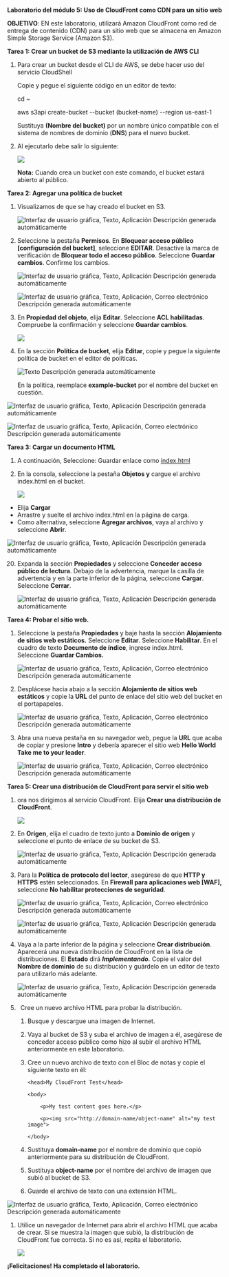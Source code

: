 ﻿**Laboratorio del módulo 5: Uso de CloudFront como CDN para un sitio web**

**OBJETIVO**: EN este laboratorio, utilizará Amazon CloudFront como red de entrega de contenido (CDN) para un sitio web que se almacena en Amazon Simple Storage Service (Amazon S3).

**Tarea 1: Crear un bucket de S3 mediante la utilización de AWS CLI**

1. Para crear un bucket desde el CLI de AWS, se debe hacer uso del servicio CloudShell

   Copie y pegue el siguiente código en un editor de texto:

   cd ~

   aws s3api create-bucket --bucket (bucket-name) --region us-east-1

   Sustituya **(Nombre del bucket)** por un nombre único compatible con el sistema de nombres de dominio (**DNS**) para el nuevo bucket.

1. Al ejecutarlo debe salir lo siguiente:

   ![](https://github.com/Sh3ccid/MENDOZA_VILLAR_ANTONY/blob/main/AWS_1/Laboratorio_m%C3%B3dulo_5/IMAGENES/Aspose.Words.568275f9-159d-46ea-90b3-8260b865ec9e.001.png)

   **Nota:** Cuando crea un bucket con este comando, el bucket estará abierto al público. 

**Tarea 2: Agregar una política de bucket**

1. Visualizamos de que se hay creado el bucket en S3.

   ![Interfaz de usuario gráfica, Texto, Aplicación
Descripción generada automáticamente](https://github.com/Sh3ccid/MENDOZA_VILLAR_ANTONY/blob/main/AWS_1/Laboratorio_m%C3%B3dulo_5/IMAGENES/Aspose.Words.568275f9-159d-46ea-90b3-8260b865ec9e.002.png)

1. Seleccione la pestaña **Permisos**. En **Bloquear acceso público [configuración del bucket]**, seleccione **EDITAR**. Desactive la marca de verificación de **Bloquear todo el acceso público**. Seleccione **Guardar cambios**. Confirme los cambios.

   ![Interfaz de usuario gráfica, Texto, Aplicación
Descripción generada automáticamente](https://github.com/Sh3ccid/MENDOZA_VILLAR_ANTONY/blob/main/AWS_1/Laboratorio_m%C3%B3dulo_5/IMAGENES/Aspose.Words.568275f9-159d-46ea-90b3-8260b865ec9e.003.png)

   ![Interfaz de usuario gráfica, Texto, Aplicación, Correo electrónico
Descripción generada automáticamente](https://github.com/Sh3ccid/MENDOZA_VILLAR_ANTONY/blob/main/AWS_1/Laboratorio_m%C3%B3dulo_5/IMAGENES/Aspose.Words.568275f9-159d-46ea-90b3-8260b865ec9e.004.png)

1. En **Propiedad del objeto**, elija **Editar**. Seleccione **ACL habilitadas**. Compruebe la confirmación y seleccione **Guardar cambios**.

   ![](https://github.com/Sh3ccid/MENDOZA_VILLAR_ANTONY/blob/main/AWS_1/Laboratorio_m%C3%B3dulo_5/IMAGENES/Aspose.Words.568275f9-159d-46ea-90b3-8260b865ec9e.005.png)

8. En la sección **Política de bucket**, elija **Editar**, copie y pegue la siguiente política de bucket en el editor de políticas.

   ![Texto
Descripción generada automáticamente](https://github.com/Sh3ccid/MENDOZA_VILLAR_ANTONY/blob/main/AWS_1/Laboratorio_m%C3%B3dulo_5/IMAGENES/Aspose.Words.568275f9-159d-46ea-90b3-8260b865ec9e.006.png)

   En la política, reemplace **example-bucket** por el nombre del bucket en cuestión.

![Interfaz de usuario gráfica, Texto, Aplicación
Descripción generada automáticamente](https://github.com/Sh3ccid/MENDOZA_VILLAR_ANTONY/blob/main/AWS_1/Laboratorio_m%C3%B3dulo_5/IMAGENES/Aspose.Words.568275f9-159d-46ea-90b3-8260b865ec9e.007.png)

![Interfaz de usuario gráfica, Texto, Aplicación, Correo electrónico
Descripción generada automáticamente](https://github.com/Sh3ccid/MENDOZA_VILLAR_ANTONY/blob/main/AWS_1/Laboratorio_m%C3%B3dulo_5/IMAGENES/Aspose.Words.568275f9-159d-46ea-90b3-8260b865ec9e.008.png)

**Tarea 3: Cargar un documento HTML**

1. A continuación, Seleccione: Guardar enlace como [index.html](https://aws-tc-largeobjects.s3.us-west-2.amazonaws.com/CUR-TF-100-ACCAIC-1-91563/02-lab-4.2-S3/s3/index.html)
1. En la consola, seleccione la pestaña **Objetos y** cargue el archivo index.html en el bucket.

   ![](https://github.com/Sh3ccid/MENDOZA_VILLAR_ANTONY/blob/main/AWS_1/Laboratorio_m%C3%B3dulo_5/IMAGENES/Aspose.Words.568275f9-159d-46ea-90b3-8260b865ec9e.009.png)

- Elija **Cargar** 
- Arrastre y suelte el archivo index.html en la página de carga.
- Como alternativa, seleccione **Agregar archivos**, vaya al archivo y seleccione **Abrir**.

![Interfaz de usuario gráfica, Texto, Aplicación
Descripción generada automáticamente](https://github.com/Sh3ccid/MENDOZA_VILLAR_ANTONY/blob/main/AWS_1/Laboratorio_m%C3%B3dulo_5/IMAGENES/Aspose.Words.568275f9-159d-46ea-90b3-8260b865ec9e.010.png)

20. Expanda la sección **Propiedades** y seleccione **Conceder acceso público de lectura**. Debajo de la advertencia, marque la casilla de advertencia y en la parte inferior de la página, seleccione **Cargar**. Seleccione **Cerrar**.

    ![Interfaz de usuario gráfica, Texto, Aplicación
Descripción generada automáticamente](https://github.com/Sh3ccid/MENDOZA_VILLAR_ANTONY/blob/main/AWS_1/Laboratorio_m%C3%B3dulo_5/IMAGENES/Aspose.Words.568275f9-159d-46ea-90b3-8260b865ec9e.011.png)

**Tarea 4: Probar el sitio web.**

1. Seleccione la pestaña **Propiedades** y baje hasta la sección **Alojamiento de sitios web estáticos.** Seleccione **Editar**. Seleccione **Habilitar**. En el cuadro de texto **Documento de índice**, ingrese index.html. Seleccione **Guardar Cambios.**

   ![Interfaz de usuario gráfica, Texto, Aplicación, Correo electrónico
Descripción generada automáticamente](https://github.com/Sh3ccid/MENDOZA_VILLAR_ANTONY/blob/main/AWS_1/Laboratorio_m%C3%B3dulo_5/IMAGENES/Aspose.Words.568275f9-159d-46ea-90b3-8260b865ec9e.012.png)

1. Desplácese hacia abajo a la sección **Alojamiento de sitios web estáticos** y copie la **URL** del punto de enlace del sitio web del bucket en el portapapeles.

   ![Interfaz de usuario gráfica, Texto, Aplicación, Correo electrónico
Descripción generada automáticamente](https://github.com/Sh3ccid/MENDOZA_VILLAR_ANTONY/blob/main/AWS_1/Laboratorio_m%C3%B3dulo_5/IMAGENES/Aspose.Words.568275f9-159d-46ea-90b3-8260b865ec9e.013.png)

1. Abra una nueva pestaña en su navegador web, pegue la **URL** que acaba de copiar y presione **Intro** y debería aparecer el sitio web **Hello World Take me to your leader**.

   ![Interfaz de usuario gráfica, Texto, Aplicación, Correo electrónico
Descripción generada automáticamente](https://github.com/Sh3ccid/MENDOZA_VILLAR_ANTONY/blob/main/AWS_1/Laboratorio_m%C3%B3dulo_5/IMAGENES/Aspose.Words.568275f9-159d-46ea-90b3-8260b865ec9e.014.png)

**Tarea 5: Crear una distribución de CloudFront para servir el sitio web**

1. ora nos dirigimos al servicio CloudFront. Elija **Crear una distribución de CloudFront**.

   ![](https://github.com/Sh3ccid/MENDOZA_VILLAR_ANTONY/blob/main/AWS_1/Laboratorio_m%C3%B3dulo_5/IMAGENES/Aspose.Words.568275f9-159d-46ea-90b3-8260b865ec9e.015.png)

1. En **Origen**, elija el cuadro de texto junto a **Dominio de origen** y seleccione el punto de enlace de su bucket de S3.

   ![Interfaz de usuario gráfica, Texto, Aplicación
Descripción generada automáticamente](https://github.com/Sh3ccid/MENDOZA_VILLAR_ANTONY/blob/main/AWS_1/Laboratorio_m%C3%B3dulo_5/IMAGENES/Aspose.Words.568275f9-159d-46ea-90b3-8260b865ec9e.016.png)

1. Para la **Política de protocolo del lector**, asegúrese de que **HTTP y HTTPS** estén seleccionados. En **Firewall para aplicaciones web [WAF],** seleccione **No habilitar protecciones de seguridad**.

   ![Interfaz de usuario gráfica, Texto, Aplicación, Correo electrónico
Descripción generada automáticamente](https://github.com/Sh3ccid/MENDOZA_VILLAR_ANTONY/blob/main/AWS_1/Laboratorio_m%C3%B3dulo_5/IMAGENES/Aspose.Words.568275f9-159d-46ea-90b3-8260b865ec9e.017.png)

   ![Interfaz de usuario gráfica, Texto, Aplicación
Descripción generada automáticamente](https://github.com/Sh3ccid/MENDOZA_VILLAR_ANTONY/blob/main/AWS_1/Laboratorio_m%C3%B3dulo_5/IMAGENES/Aspose.Words.568275f9-159d-46ea-90b3-8260b865ec9e.018.png)

1. Vaya a la parte inferior de la página y seleccione **Crear distribución**. Aparecerá una nueva distribución de CloudFront en la lista de distribuciones. El **Estado** dirá ***Implementando.*** Copie el valor del **Nombre de dominio** de su distribución y guárdelo en un editor de texto para utilizarlo más adelante.

   ![Interfaz de usuario gráfica, Texto, Aplicación
Descripción generada automáticamente](https://github.com/Sh3ccid/MENDOZA_VILLAR_ANTONY/blob/main/AWS_1/Laboratorio_m%C3%B3dulo_5/IMAGENES/Aspose.Words.568275f9-159d-46ea-90b3-8260b865ec9e.019.png)

1. ` `Cree un nuevo archivo HTML para probar la distribución.
   1. Busque y descargue una imagen de Internet.
   1. Vaya al bucket de S3 y suba el archivo de imagen a él, asegúrese de conceder acceso público como hizo al subir el archivo HTML anteriormente en este laboratorio.
   1. Cree un nuevo archivo de texto con el Bloc de notas y copie el siguiente texto en él:

      <html>

          <head>My CloudFront Test</head>

          <body>

              <p>My test content goes here.</p>

              <p><img src="http://domain-name/object-name" alt="my test image">

          </body>

      </html>

   1. Sustituya **domain-name** por el nombre de dominio que copió anteriormente para su distribución de CloudFront.
   1. Sustituya **object-name** por el nombre del archivo de imagen que subió al bucket de S3.
   1. Guarde el archivo de texto con una extensión HTML.

![Interfaz de usuario gráfica, Texto, Aplicación, Correo electrónico
Descripción generada automáticamente](https://github.com/Sh3ccid/MENDOZA_VILLAR_ANTONY/blob/main/AWS_1/Laboratorio_m%C3%B3dulo_5/IMAGENES/Aspose.Words.568275f9-159d-46ea-90b3-8260b865ec9e.020.png)

1. Utilice un navegador de Internet para abrir el archivo HTML que acaba de crear. Si se muestra la imagen que subió, la distribución de CloudFront fue correcta. Si no es así, repita el laboratorio.

   ![](https://github.com/Sh3ccid/MENDOZA_VILLAR_ANTONY/blob/main/AWS_1/Laboratorio_m%C3%B3dulo_5/IMAGENES/Aspose.Words.568275f9-159d-46ea-90b3-8260b865ec9e.021.png)

**¡Felicitaciones! Ha completado el laboratorio.**
